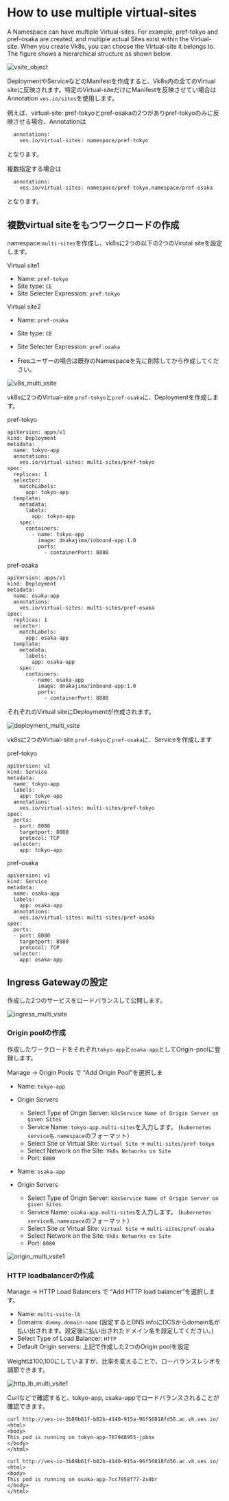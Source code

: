 # How to use multiple virtual-sites

A Namespace can have multiple Virtual-sites. For example, pref-tokyo and pref-osaka are created, and multiple actual Sites exist within the Virtual-site.
When you create Vk8s, you can choose the Virtual-site it belongs to.
The figure shows a hierarchical structure as shown below.

![vsite_object](./pics/vsite_object.svg)

DeploymentやServiceなどのManifestを作成すると、Vk8s内の全てのVirtual siteに反映されます。特定のVirtual-siteだけにManifestを反映させてい場合はAnnotation `ves.io/sites`を使用します。

例えば、virtual-site: pref-tokyoとpref-osakaの2つがありpref-tokyoのみに反映させる場合、Annotationは

```metadata:
  annotations:
    ves.io/virtual-sites: namespace/pref-tokyo
```

となります。

複数指定する場合は

```metadata:
  annotations:
    ves.io/virtual-sites: namespace/pref-tokyo,namespace/pref-osaka
```

となります。

## 複数virtual siteをもつワークロードの作成

namespace:`multi-sites`を作成し、vk8sに2つの以下の2つのVirutal siteを設定します。

Virtual site1
- Name: `pref-tokyo`
- Site type: `CE`
- Site Selecter Expression: `pref:tokyo`

Virtual site2
- Name: `pref-osaka`
- Site type: `CE`
- Site Selecter Expression: `pref:osaka`

- Freeユーザーの場合は既存のNamespaceを先に削除してから作成してください。

![v8s_multi_vsite](./pics/v8s_multi_vsite.png)

vk8sに2つのVirtual-site `pref-tokyo`と`pref-osaka`に、Deploymentを作成します。

pref-tokyo

```
apiVersion: apps/v1
kind: Deployment
metadata:
  name: tokyo-app
  annotations:
    ves.io/virtual-sites: multi-sites/pref-tokyo
spec:
  replicas: 1
  selector:
    matchLabels:
      app: tokyo-app
  template:
    metadata:
      labels:
        app: tokyo-app
    spec:
      containers:
        - name: tokyo-app
          image: dnakajima/inbound-app:1.0
          ports:
            - containerPort: 8080
```

pref-osaka

```
apiVersion: apps/v1
kind: Deployment
metadata:
  name: osaka-app
  annotations:
    ves.io/virtual-sites: multi-sites/pref-osaka
spec:
  replicas: 1
  selector:
    matchLabels:
      app: osaka-app
  template:
    metadata:
      labels:
        app: osaka-app
    spec:
      containers:
        - name: osaka-app
          image: dnakajima/inbound-app:1.0
          ports:
            - containerPort: 8080
```

それぞれのVirtual siteにDeploymentが作成されます。

![deployment_multi_vsite](./pics/deployment_multi_vsite.png)

vk8sに2つのVirtual-site `pref-tokyo`と`pref-osaka`に、Serviceを作成します

pref-tokyo

```
apiVersion: v1
kind: Service
metadata:
  name: tokyo-app
  labels:
    app: tokyo-app
  annotations:
    ves.io/virtual-sites: multi-sites/pref-tokyo
spec:
  ports:
  - port: 8080
    targetport: 8080
    protocol: TCP
  selector:
    app: tokyo-app
```

pref-osaka

```
apiVersion: v1
kind: Service
metadata:
  name: osaka-app
  labels:
    app: osaka-app
  annotations:
    ves.io/virtual-sites: multi-sites/pref-osaka
spec:
  ports:
  - port: 8080
    targetport: 8080
    protocol: TCP
  selector:
    app: osaka-app
```

## Ingress Gatewayの設定

作成した2つのサービスをロードバランスして公開します。

![ingress_multi_vsite](./pics/ingress_multi_vsite.svg)

### Origin poolの作成

作成したワークロードをそれぞれ`tokyo-app`と`osaka-app`としてOrigin-poolに登録します。

Manage -> Origin Pools で “Add Origin Pool”を選択しま

- Name: `tokyo-app`
- Origin Servers
  - Select Type of Origin Server: `k8sService Name of Origin Server on given Sites`
  - Service Name: `tokyo-app.multi-sites`を入力します。 (`kubernetes service名.namespace`のフォーマット）
  - Select Site or Virtual Site: `Virtual Site` -> `multi-sites/pref-tokyo`
  - Select Network on the Site: `Vk8s Networks on Site`
  - Port: `8080`

- Name: `osaka-app`
- Origin Servers
  - Select Type of Origin Server: `k8sService Name of Origin Server on given Sites`
  - Service Name: `osaka-app.multi-sites`を入力します。 (`kubernetes service名.namespace`のフォーマット）
  - Select Site or Virtual Site: `Virtual Site` -> `multi-sites/pref-osaka`
  - Select Network on the Site: `Vk8s Networks on Site`
  - Port: `8080`

![origin_multi_vsite1](./pics/origin_multi_vsite1.png)

### HTTP loadbalancerの作成

Manage -> HTTP Load Balancers で “Add HTTP load balancer”を選択します。

- Name: `multi-vsite-lb`
- Domains: `dummy.domain-name` (設定するとDNS infoにDCSからdomain名が払い出されます。設定後に払い出されたドメイン名を設定してください。)
- Select Type of Load Balancer: `HTTP`
- Default Origin servers: 上記で作成した2つのOrigin poolを設定

Weightは100,100にしていますが、比率を変えることで、ローバランスレシオを調節できます。

![http_lb_multi_vsite1](./pics/http_lb_multi_vsite1.png)

Curlなどで確認すると、tokyo-app, osaka-appでロードバランスされることが確認できます。

```
curl http://ves-io-3b89b61f-b82b-4140-915a-96f56818fd56.ac.vh.ves.io/
<html>
<body>
This pod is running on tokyo-app-767948955-jpbnx
</body>
</html>

curl http://ves-io-3b89b61f-b82b-4140-915a-96f56818fd56.ac.vh.ves.io/
<html>
<body>
This pod is running on osaka-app-7cc7958f77-2x4br
</body>
</html>
```
